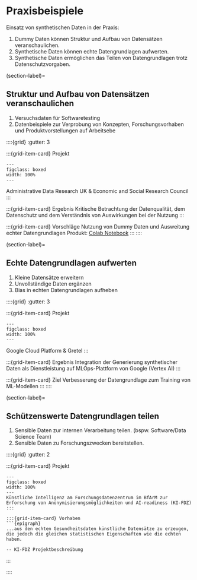 # Praxisbeispiele

Einsatz von synthetischen Daten in der Praxis:

1. Dummy Daten können Struktur und Aufbau von Datensätzen veranschaulichen.
2. Synthetische Daten können echte Datengrundlagen aufwerten.
3. Synthetische Daten ermöglichen das Teilen von Datengrundlagen trotz Datenschutzvorgaben.

(section-label)=
## Struktur und Aufbau von Datensätzen veranschaulichen

1. Versuchsdaten für Softwaretesting 
2. Datenbeispiele zur Verprobung von Konzepten, Forschungsvorhaben und Produktvorstellungen auf Arbeitsebe

::::{grid}
:gutter: 3

:::{grid-item-card} Projekt
```{figure} images/ADR-UK.png
---
figclass: boxed
width: 100%
---
```
Administrative Data Research UK & Economic and Social Research Council
:::

:::{grid-item-card} Ergebnis
Kritische Betrachtung der Datenqualität, dem Datenschutz und dem Verständnis von Auswirkungen bei der Nutzung
:::

:::{grid-item-card} Vorschläge
Nutzung von Dummy Daten und Ausweitung echter Datengrundlagen
Produkt: [Colab Notebook](https://colab.research.google.com/drive/1xax64hSDf15WE8v49vpqaRUKDvjppXMQ)
:::
::::

(section-label)=
## Echte Datengrundlagen aufwerten

1. Kleine Datensätze erweitern
2. Unvollständige Daten ergänzen
3. Bias in echten Datengrundlagen aufheben 

::::{grid}
:gutter: 3

:::{grid-item-card} Projekt
```{figure} images/SD_gretel_google.png
---
figclass: boxed
width: 100%
---
```
Google Cloud Platform & Gretel 
:::

:::{grid-item-card} Ergebnis
Integration der Generierung synthetischer Daten als Dienstleistung auf MLOps-Plattform von Google (Vertex AI)
:::

:::{grid-item-card} Ziel
Verbesserung der Datengrundlage zum Training von ML-Modellen
:::
::::


(section-label)=
## Schützenswerte Datengrundlagen teilen

1. Sensible Daten zur internen Verarbeitung teilen. (bspw. Software/Data Science Team)
2. Sensible Daten zu Forschungszwecken bereitstellen.

::::{grid}
:gutter: 2

:::{grid-item-card} Projekt
```{figure} images/KI-FDZ.png
---
figclass: boxed
width: 100%
---
Künstliche Intelligenz am Forschungsdatenzentrum im BfArM zur Erforschung von Anonymisierungsmöglichkeiten und AI-readiness (KI-FDZ) 
:::

:::{grid-item-card} Vorhaben
```{epigraph}
...aus den echten Gesundheitsdaten künstliche Datensätze zu erzeugen, die jedoch die gleichen statistischen Eigenschaften wie die echten haben.

-- KI-FDZ Projektbeschreibung
```
:::

::::

